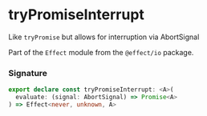 # tryPromiseInterrupt

Like `tryPromise` but allows for interruption via AbortSignal

Part of the `Effect` module from the `@effect/io` package.

### Signature

```typescript
export declare const tryPromiseInterrupt: <A>(
  evaluate: (signal: AbortSignal) => Promise<A>
) => Effect<never, unknown, A>
```
